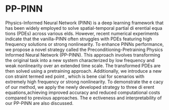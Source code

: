 # PP-PINN
 Physics-Informed Neural Network (PINN) is a deep learning framework that
 has been widely employed to solve spatial-temporal partial di erential equa
tions (PDEs) across various elds. However, recent numerical experiments
 indicate that the vanilla-PINN often struggles with PDEs featuring high
frequency solutions or strong nonlinearity. To enhance PINNs performance,
 we propose a novel strategy called the Preconditioning-Pretraining Physics
Informed Neural Network (PP-PINN). This approach involves transforming
 the original task into a new system characterized by low frequency and weak
 nonlinearity over an extended time scale. The transformed PDEs are then
 solved using a pretraining approach. Additionally, we introduce a new con
straint termed xed point , which is bene cial for scenarios with extremely
 high frequency or strong nonlinearity. To demonstrate the e cacy of our
 method, we apply the newly developed strategy to three di erent equations,achieving improved accuracy and reduced computational costs compared to
 previous approaches. The e ectiveness and interpretability of our PP-PINN
 are also discussed.
